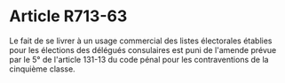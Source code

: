 # Article R713-63

Le fait de se livrer à un usage commercial des listes électorales établies pour les élections des délégués consulaires est puni de l'amende prévue par le 5° de l'article 131-13 du code pénal pour les contraventions de la cinquième classe.